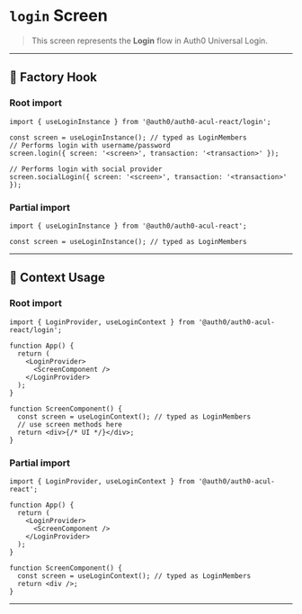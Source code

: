 # `login` Screen

> This screen represents the **Login** flow in Auth0 Universal Login.

---

## 🔹 Factory Hook
### Root import
```tsx
import { useLoginInstance } from '@auth0/auth0-acul-react/login';

const screen = useLoginInstance(); // typed as LoginMembers
// Performs login with username/password
screen.login({ screen: '<screen>', transaction: '<transaction>' });

// Performs login with social provider
screen.socialLogin({ screen: '<screen>', transaction: '<transaction>' });
```

### Partial import
```tsx
import { useLoginInstance } from '@auth0/auth0-acul-react';

const screen = useLoginInstance(); // typed as LoginMembers
```

---

## 🔹 Context Usage

### Root import
```tsx
import { LoginProvider, useLoginContext } from '@auth0/auth0-acul-react/login';

function App() {
  return (
    <LoginProvider>
      <ScreenComponent />
    </LoginProvider>
  );
}

function ScreenComponent() {
  const screen = useLoginContext(); // typed as LoginMembers
  // use screen methods here
  return <div>{/* UI */}</div>;
}
```


### Partial import
```tsx
import { LoginProvider, useLoginContext } from '@auth0/auth0-acul-react';

function App() {
  return (
    <LoginProvider>
      <ScreenComponent />
    </LoginProvider>
  );
}

function ScreenComponent() {
  const screen = useLoginContext(); // typed as LoginMembers
  return <div />;
}
```

---
